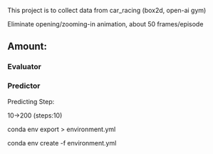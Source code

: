 This project is to collect data from car_racing (box2d, open-ai gym)


Eliminate opening/zooming-in animation, about 50 frames/episode
## Amount:

### Evaluator

### Predictor

Predicting Step:

10->200 (steps:10)


 conda env export > environment.yml

 conda env create -f environment.yml

